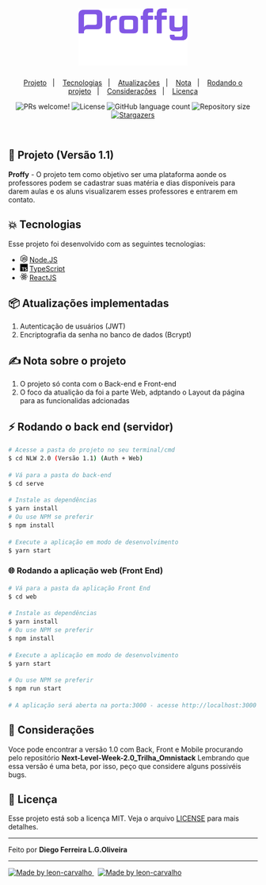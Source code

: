 <h1 align="center">
    <img alt="Proffy" title="Proffy" src=".github/logo.svg" width="220px" />
</h1>

<p align="center">
  <a href="#-tecnologias">Projeto</a>&nbsp;&nbsp;&nbsp;|&nbsp;&nbsp;&nbsp;
  <a href="#-projeto">Tecnologias</a>&nbsp;&nbsp;&nbsp;|&nbsp;&nbsp;&nbsp;
  <a href="#-layout">Atualizações</a>&nbsp;&nbsp;&nbsp;|&nbsp;&nbsp;&nbsp;
  <a href="#-tecnologias">Nota</a>&nbsp;&nbsp;&nbsp;|&nbsp;&nbsp;&nbsp;
  <a href="#-como-rodar-o-projeto">Rodando o projeto</a>&nbsp;&nbsp;&nbsp;|&nbsp;&nbsp;&nbsp;
  <a href="#-como-rodar-o-projeto">Considerações</a>&nbsp;&nbsp;&nbsp;|&nbsp;&nbsp;&nbsp;
  <a href="#-licença">Licença</a>
  
</p>

<p align="center">
 <img src="https://img.shields.io/static/v1?label=PRs&message=welcome&color=7159c1&labelColor=000000" alt="PRs welcome!" />

  <img alt="License" src="https://img.shields.io/static/v1?label=license&message=MIT&color=7159c1&labelColor=000000">

  <img alt="GitHub language count" src="https://img.shields.io/github/languages/count/leon-carvalho/proffy?color=%2304D361">

  <img alt="Repository size" src="https://img.shields.io/github/repo-size/leon-carvalho/proffy">

   <a href="https://github.com/leon-carvalho/Ecoleta/stargazers">
    <img alt="Stargazers" src="https://img.shields.io/github/stars/leon-carvalho/proffy?style=social">
  </a>
</p>

<br>


## 🎯 Projeto (Versão 1.1)

**Proffy** - O projeto tem como objetivo ser uma plataforma aonde os professores podem se cadastrar suas matéria e dias disponíveis para darem aulas e os aluns visualizarem esses professores e entrarem em contato.

## 💥 Tecnologias

Esse projeto foi desenvolvido com as seguintes tecnologias: 

- <img src=".github/technologies-icons/node-dot-js.svg" alt="typescript" width="15"> [Node.JS](https://nodejs.org/en/)
- <img src=".github/technologies-icons/typescript.svg" alt="typescript" width="15"> [TypeScript](https://www.typescriptlang.org/)
- <img src=".github/technologies-icons/react.svg" alt="react" width="15"> [ReactJS](https://pt-br.reactjs.org/)


## 📦 Atualizações implementadas

1. Autenticação de usuários (JWT)
2. Encriptografia da senha no banco de dados (Bcrypt)

## ✍ Nota sobre o projeto 

1. O projeto só conta com o Back-end e Front-end
2. O foco da atualição da foi a parte Web, adptando o Layout da página para as funcionalidas adcionadas

## ⚡ Rodando o back end (servidor)

```bash
# Acesse a pasta do projeto no seu terminal/cmd
$ cd NLW 2.0 (Versão 1.1) (Auth + Web)

# Vá para a pasta do back-end
$ cd serve

# Instale as dependências
$ yarn install
# Ou use NPM se preferir
$ npm install

# Execute a aplicação em modo de desenvolvimento
$ yarn start
```

### 🌐 Rodando a aplicação web (Front End)

```bash
# Vá para a pasta da aplicação Front End
$ cd web

# Instale as dependências
$ yarn install
# Ou use NPM se preferir
$ npm install

# Execute a aplicação em modo de desenvolvimento
$ yarn start

# Ou use NPM se preferir
$ npm run start

# A aplicação será aberta na porta:3000 - acesse http://localhost:3000
```
## 📢 Considerações

Voce pode encontrar a versão 1.0 com Back, Front e Mobile procurando pelo repositório **Next-Level-Week-2.0_Trilha_Omnistack** Lembrando que essa versão é uma beta, por isso, peço que considere alguns possivéis bugs.

## 📝 Licença

Esse projeto está sob a licença MIT. Veja o arquivo [LICENSE](LICENSE.md) para mais detalhes.

---

Feito por **Diego Ferreira L.G.Oliveira** 

---


<a href="https://www.linkedin.com/in/diego-ferreira-a60a8a161/">
  <img alt="Made by leon-carvalho" src="https://img.shields.io/badge/-LinkedIn-blue?style=flat&logo=Linkedin&logoColor=white&link=https://www.linkedin.com/in/diego-ferreira-a60a8a161/">
</a>

<a href="https://github.com/diego64" style="margin-left: 8px;">
  <img alt="Made by leon-carvalho" src="https://img.shields.io/badge/-GitHub-grey?style=flat&logo=GitHub&logoColor=white&link=https://github.com/diego64">
</a>

